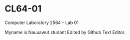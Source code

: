 # CL64-01
Computer Laboratory 2564 - Lab 01

Myname is Nauuawut studant
Edited by Github Text Editor.
